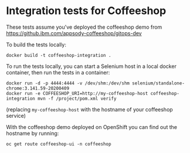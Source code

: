 # Integration tests for Coffeeshop

These tests assume you've deployed the coffeeshop demo from https://github.ibm.com/appsody-coffeeshop/gitops-dev

To build the tests locally:

```
docker build -t coffeeshop-integration .
```

To run the tests locally, you can start a Selenium host in a local docker container, then run the tests in a container:

```
docker run -d -p 4444:4444 -v /dev/shm:/dev/shm selenium/standalone-chrome:3.141.59-20200409
docker run -e COFFEESHOP_URI=http://my-coffeeshop-host coffeeshop-integration mvn -f /project/pom.xml verify
```
(replacing `my-coffeeshop-host` with the hostname of your coffeeshop service)

With the coffeeshop demo deployed on OpenShift you can find out the hostname by running:
```
oc get route coffeeshop-ui -n coffeeshop
```